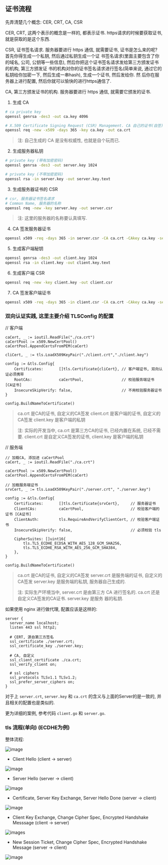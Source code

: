 ## 证书流程

先弄清楚几个概念: CER, CRT, CA, CSR

CER, CRT, 这两个表示的概念是一样的, 都表示证书. https请求的时候要获取证书, 就是获取的是这个东西.

CSR, 证书签名请求. 服务器要进行 https 通信, 就需要证书, 证书是怎么来的呢? 首先你得生成一个私钥, 然后通过私钥生成一个证
书签名请求(里面主要包含了你的域名, 公司, 公钥等一些信息), 然后你把这个证书签名请求发给第三方颁发证书的机构, 第三方颁发证
书的机构对你的证书签名请求进行签名(简单来说, 通过它的私钥给你加密一下, 然后生成一串hash), 生成一个证书, 然后发给你. 然
后你在服务器上进行配置, 然后你就可以愉快的进行https通信了.  

CA, 第三方颁发证书的机构. 服务器要进行 https 通信, 就需要它颁发的证书.

1. 生成 CA

```bash
# ca private key
openssl genrsa -des3 -out ca.key 4096 

# X.509 Certificate Signing Request (CSR) Management. CA 自己的证书(自签)
openssl req -new -x509 -days 365 -key ca.key -out ca.crt
```

> 注: 自己生成的 CA 是没有权威性, 也就是自个玩而已.

2. 生成服务器私钥

```bash
# private key (带有加密密码)
openssl genrsa -des3 -out server.key 1024

# private key (不带加密密码)
openssl rsa -in server.key -out server.key.text
```

3. 生成服务器证书的 CSR

```bash
# csr, 服务器证书签名请求
# Common Name, 服务器的名称
openssl req -new -key server.key -out server.csr
```

> 注: 这里的服务器的名称要认真填写.

4. CA 签发服务器证书

```bash
openssl x509 -req -days 365 -in server.csr -CA ca.crt -CAkey ca.key -set_serial 01 -out server.crt
```

5. 生成客户端秘钥

```bash
openssl genrsa -des3 -out client.key 1024
openssl rsa -in client.key -out client.key.text
```

6. 生成客户端 CSR

```bash
openssl req -new -key client.key -out client.csr
```

7. CA 签发客户端证书

```bash
openssl x509 -req -days 365 -in client.csr -CA ca.crt -CAkey ca.key -set_serial 01 -out client.crt
```

### 双向认证实践, 这里主要介绍 TLSConfig 的配置

// 客户端

```
caCert, _ := ioutil.ReadFile("./ca.crt")
caCertPool := x509.NewCertPool()
caCertPool.AppendCertsFromPEM(caCert)
	
cliCert, _ := tls.LoadX509KeyPair("./client.crt","./client.key")

config := &tls.Config{
    Certificates:       []tls.Certificate{cliCert}, // 客户端证书, 双向认证必须携带
    RootCAs:            caCertPool,                 // 校验服务端证书 [CA证书]
    InsecureSkipVerify: false,                      // 不用校验服务器证书
}

config.BuildNameToCertificate()
```

> ca.crt 是CA的证书, 自定义的CA签发
> client.crt 是客户端的证书, 自定义的CA签发
> client.key 是客户端的私钥
> 
> 注: 实际的开发当中, ca.crt 是第三方CA的证书, 已经内置在系统, 已经不需要. client.crt 是自定义CA签发的证书, client.key
> 是客户端的私钥

// 服务端

```
// 加载CA, 添加进 caCertPool
caCert, _ := ioutil.ReadFile("./ca.crt")
	
caCertPool := x509.NewCertPool()
caCertPool.AppendCertsFromPEM(caCert)

// 加载服务端证书
srvCert, _ := tls.LoadX509KeyPair("./server.crt", "./server.key")

config := &tls.Config{
    Certificates:       []tls.Certificate{srvCert},     // 服务器证书
    ClientCAs:          caCertPool,                     // 校验客户端的证书 [CA证书]
    ClientAuth:         tls.RequireAndVerifyClientCert, // 校验客户端证书
    InsecureSkipVerify: false,                          // 必须校验 tls

    CipherSuites: []uint16{
        tls.TLS_ECDHE_ECDSA_WITH_AES_128_GCM_SHA256,
        tls.TLS_ECDHE_RSA_WITH_AES_256_GCM_SHA384,
    },
}

config.BuildNameToCertificate()
```

> ca.crt 是CA的证书, 自定义的CA签发
> server.crt 是服务端的证书, 自定义的CA签发
> server.key 是服务端的私钥, 服务器自己生成的.
> 
> 注: 实际生产环境当中, server.crt 是由第三方 CA 进行签名的. ca.crt 还是自定义CA签发的CA证书. server.key 是服务
> 器的私钥.

如果使用 nginx 进行做代理, 配置应该是这样的:

```
server {
  server_name localhost;
  listen 443 ssl http2;
  
  # CERT, 源自第三方签名
  ssl_certificate ./server.crt;
  ssl_certificate_key ./server.key;
  
  # CA, 自定义
  ssl_client_certificate ./ca.crt;
  ssl_verify_client on;
  
  # ssl ciphers
  ssl_protocols TLSv1.1 TLSv1.2;
  ssl_prefer_server_ciphers on;
}
```

对于上 `server.crt`, `server.key` 和 `ca.crt` 的含义与上面的Server的是一致的, 并且相关的配置也是类似的.

更为详细的案例, 参考代码 `client.go` 和 `server.go`.

### tls 流程(单向) (ECDHE为例)

整体流程:

![image](/images/https_process.png)

- Client Hello (client -> server)

![image](/images/https_clienthello.png)


- Server Hello (server -> client)

![image](/images/https_serverhello.png)


- Certificate, Server Key Exchange, Server Hello Done (server -> client)

![image](/images/https_certs.png)

- Client Key Exchange, Change Cipher Spec, Encrypted Handshake Messsage (client -> server)

![images](/images/https_clientkey.png)

- New Session Ticket, Change Cipher Spec, Encrypted Handshake Message (server -> client)

![image](/images/https_sessionticket.png)
